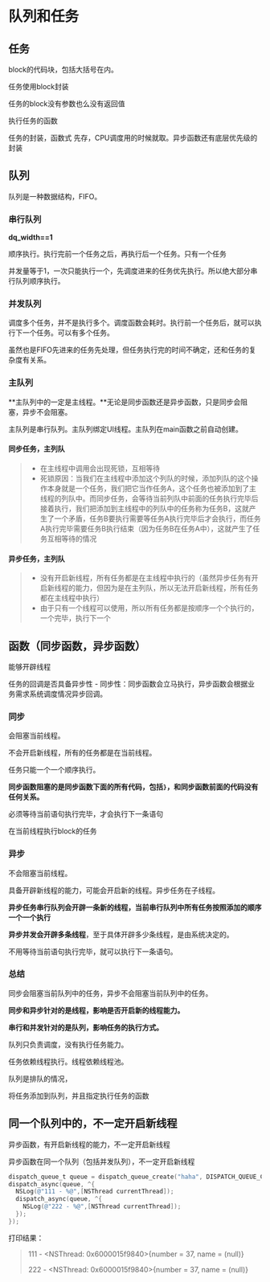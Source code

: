 # 队列和任务

## 任务

block的代码块，包括大括号在内。

任务使用block封装

任务的block没有参数也么没有返回值

执行任务的函数

任务的封装，函数式  先存，CPU调度用的时候就取。异步函数还有底层优先级的封装

## 队列

队列是一种数据结构，FIFO。

### 串行队列

**dq_width==1**

顺序执行。执行完前一个任务之后，再执行后一个任务。只有一个任务

并发量等于1，一次只能执行一个，先调度进来的任务优先执行。所以绝大部分串行队列顺序执行。

### 并发队列

调度多个任务，并不是执行多个。调度函数会耗时。执行前一个任务后，就可以执行下一个任务。可以有多个任务。

虽然也是FIFO先进来的任务先处理，但任务执行完的时间不确定，还和任务的复杂度有关系。

### 主队列

**主队列中的一定是主线程。**无论是同步函数还是异步函数，只是同步会阻塞，异步不会阻塞。

主队列是串行队列。主队列绑定UI线程。主队列在main函数之前自动创建。

#### 同步任务，主列队

> - 在主线程中调用会出现死锁，互相等待
> - 死锁原因：当我们在主线程中添加这个列队的时候，添加列队的这个操作本身就是一个任务，我们把它当作任务A，这个任务也被添加到了主线程的列队中。而同步任务，会等待当前列队中前面的任务执行完毕后接着执行，我们把添加到主线程中的列队中的任务称为任务B，这就产生了一个矛盾，任务B要执行需要等任务A执行完毕后才会执行，而任务A执行完毕需要任务B执行结束（因为任务B在任务A中），这就产生了任务互相等待的情况

#### 异步任务，主列队

> - 没有开启新线程，所有任务都是在主线程中执行的（虽然异步任务有开启新线程的能力，但因为是在主列队，所以无法开启新线程，所有任务都在主线程中执行）
> - 由于只有一个线程可以使用，所以所有任务都是按顺序一个个执行的，一个完毕，执行下一个

## 函数（同步函数，异步函数）

能够开辟线程

任务的回调是否具备异步性 - 同步性：同步函数会立马执行，异步函数会根据业务需求系统调度情况异步回调。

### 同步

会阻塞当前线程。

不会开启新线程，所有的任务都是在当前线程。

任务只能一个一个顺序执行。

**同步函数阻塞的是同步函数下面的所有代码，包括`}`，和同步函数前面的代码没有任何关系。**

必须等待当前语句执行完毕，才会执行下一条语句

在当前线程执行block的任务

### 异步

不会阻塞当前线程。

具备开辟新线程的能力，可能会开启新的线程。异步任务在子线程。

**异步任务串行队列会开辟一条新的线程，当前串行队列中所有任务按照添加的顺序一个一个执行**

**异步并发会开辟多条线程**，至于具体开辟多少条线程，是由系统决定的。

不用等待当前语句执行完毕，就可以执行下一条语句。

### 总结

同步会阻塞当前队列中的任务，异步不会阻塞当前队列中的任务。

**同步和异步针对的是线程，影响是否开启新的线程能力。**

**串行和并发针对的是队列，影响任务的执行方式。**

队列只负责调度，没有执行任务能力。

任务依赖线程执行。线程依赖线程池。

队列是排队的情况，

将任务添加到队列，并且指定执行任务的函数

## 同一个队列中的，不一定开启新线程

异步函数，有开启新线程的能力，不一定开启新线程

异步函数在同一个队列（包括并发队列），不一定开启新线程

```objective-c
dispatch_queue_t queue = dispatch_queue_create("haha", DISPATCH_QUEUE_CONCURRENT);
dispatch_async(queue, ^{
  NSLog(@"111 - %@",[NSThread currentThread]);
  dispatch_async(queue, ^{
    NSLog(@"222 - %@",[NSThread currentThread]);
  });
});
```

打印结果：

>   111 - <NSThread: 0x6000015f9840>{number = 37, name = (null)}
>
>   222 - <NSThread: 0x6000015f9840>{number = 37, name = (null)}
